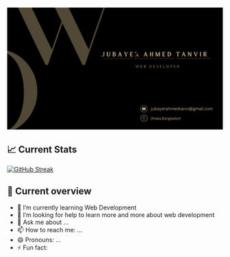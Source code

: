 ![The San Juan Mountains are beautiful!](/git%20cover.png "San Juan Mountains")
## 📈 Current Stats
<a href="https://git.io/streak-stats"><img src="https://github-readme-streak-stats.herokuapp.com?user=jubayer234&theme=dark&border_radius=5&card_width=1000&border=CAB387&stroke=CAB387&ring=CAB387&fire=CAB387&currStreakLabel=CAB387&dates=FFFFFF" alt="GitHub Streak" /></a>

## 👀 Current overview
- 🌱 I’m currently learning Web Development
- 🤔 I’m looking for help to learn more and more about web development
- 💬 Ask me about ...
- 📫 How to reach me: ...
- 😄 Pronouns: ...
- ⚡ Fun fact: 
